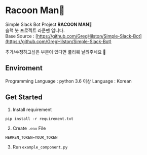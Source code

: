 # Racoon Man🐾
Simple Slack Bot Project **RACOON MAN**🐾  
슬랙 봇 프로젝트 라쿤맨 입니다.    
Base Source : [https://github.com/GregHilston/Simple-Slack-Bot](https://github.com/GregHilston/Simple-Slack-Bot)  

추가/수정하고싶은 부분이 있다면 풀리퀘 날려주세요 🙆 

## Enviroment
Programming Language : python 3.6 이상
Language : Korean

## Get Started
1. Install requirement
```
pip install -r requirement.txt
```

2. Create `.env` File
```
HERREN_TOKEN=YOUR_TOKEN
```

3. Run `example_component.py`
